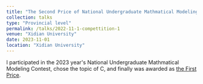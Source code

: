 ```yaml
---
title: "The Second Price of National Undergraduate Mathmatical Modeling Contest(2023)"
collection: talks
type: "Provincial level"
permalink: /talks/2022-11-1-compettition-1
venue: "Xidian University"
date: 2023-11-01
location: "Xidian University"
---
```


I participated in the 2023 year's National Undergraduate Mathmatical Modeling Contest, chose the topic of C, and finally was awarded as [the First Price](/images/competition/数学建模省二.pdf).
